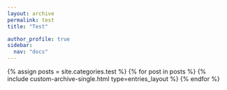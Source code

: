 ```yaml
---
layout: archive
permalink: test
title: "Test"

author_profile: true
sidebar:
  nav: "docs"
---
```


{% assign posts = site.categories.test %}
{% for post in posts %}
  {% include custom-archive-single.html type=entries_layout %}
{% endfor %}